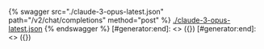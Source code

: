 [#generator:start]: <> ({ "template": "openapi" })
[#generator:start]: <> ({ "template": "openapi" })
{% swagger src="./claude-3-opus-latest.json" path="/v2/chat/completions" method="post" %}
[./claude-3-opus-latest.json](./claude-3-opus-latest.json)
{% endswagger %}
[#generator:end]: <> ({})
[#generator:end]: <> ({})